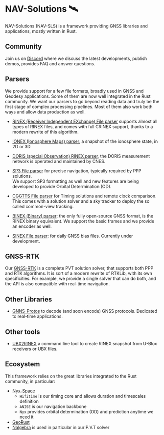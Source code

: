 NAV-Solutions 🛰️
================

NAV-Solutions (NAV-SLS) is a framework providing GNSS libraries and applications, mostly written in Rust.  

## Community

Join us on [Discord](https://discord.gg/EqhEBXBmJh) where we discuss the latest developments, publish demos, provides FAQ and answer questions.

## Parsers

We provide support for a few file formats, broadly used in GNSS and Geodesy applications. Some of them are
now well integrated in the Rust community. We want our parsers to go beyond reading data and truly be 
the first stage of complex processing pipelines. Most of them also work both ways and allow data production as well.

- [RINEX (Receiver Independent EXchange) File parser](https://github.com/nav-solutions/rinex) supports almost all types of RINEX files,
and comes with full CRINEX support, thanks to a modern rewrite of this algorithm.

- [IONEX (Ionosphere Maps) parser](https://github.com/nav-solutions/ionex), a snapshot of the ionosphere state, in 2D or 3D

- [DORIS (special Observation) RINEX parser](https://github.com/nav-solutions/doris), the DORIS measurement network is operated
and maintained by CNES.

- [SP3 File parser](https://github/com/nav-solutions/sp3) for precise navigation, typically required by PPP solutions.  
We support SP3 formatting as well and new features are being developed to provide Orbital Determination (OD).

- [CGGTTS File parser](https://github.com/nav-solutions/cggtts) for Timing solutions and remote clock comparison.
This comes with a solution solver and a sky tracker to deploy the so called common-view tracking.

- [BINEX (Binary) parser](https://github.com/nav-solutions/binex): the only fully open-source GNSS format, is the
RINEX binary equivalent. We support the basic frames and we provide an encoder as well.

- [SINEX File parser](https://github.com/rtk-rs/sinex): for daily GNSS bias files.
Currently under development.

## GNSS-RTK

Our [GNSS-RTK](https://github.com/nav-solutions/gnss-rtk) is a complete PVT solution solver, that supports both
PPP and RTK algorithms. It is sort of a modern rewrite of RTKLib, with its own specificities. For example, we provide
a single solver that can do both, and the API is also compatible with real-time navigation.

## Other Libraries
 
- [GNNS-Protos](https://github.com/nav-solutions/gnss-protos) to decode (and soon encode) GNSS protocols. Dedicated to real-time applications.

## Other tools

- [UBX2RINEX](https://github.com/nav-solutions/ubx2rinex) a command line tool to create RINEX snapshot from U-Blox receivers or UBX files.

## Ecosystem

This framework relies on the great libraries integrated to the Rust community, in particular:

- [Nyx-Space](https://github.com/nyx-space/)
  - `Hifitime` is our timing core and allows duration and timescales definition
  - `ANISE` is our navigation backbone
  - `Nyx` provides orbital determination (OD) and prediction anytime we need it
- [GeoRust](https://github.com/georust)
- [Nalgebra](https://github.com/dimforge/nalgebra) is used in particular in our P.V.T solver
